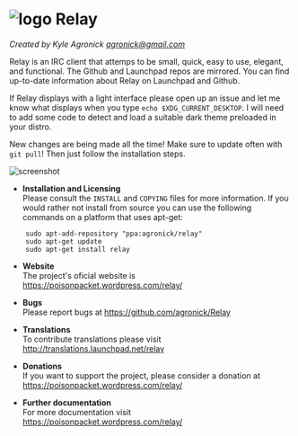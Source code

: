 # ![logo](https://cdn.rawgit.com/agronick/Relay/master/src/ui/relay.svg)  Relay 
*Created by Kyle Agronick <agronick@gmail.com>*

Relay is an IRC client that attemps to be small, quick, easy to use, elegant, and functional. 
The Github and Launchpad repos are mirrored. You can find up-to-date information about Relay on Launchpad and Github.

If Relay displays with a light interface please open up an issue and let me know what displays when you type
`echo $XDG_CURRENT_DESKTOP`. I will need to add some code to detect and load a suitable dark theme preloaded
in your distro.

New changes are being made all the time! Make sure to update often with `git pull`! Then just follow the installation steps.

![screenshot](http://bit.ly/1M6dYGZ)

* **Installation and Licensing**  
Please consult the `INSTALL` and `COPYING` files for more information.
If you would rather not install from source you can use the following
commands on a platform that uses apt-get:

```
    sudo apt-add-repository "ppa:agronick/relay"
    sudo apt-get update
    sudo apt-get install relay
```    

* **Website**  
The project's oficial website is https://poisonpacket.wordpress.com/relay/

* **Bugs**  
Please report bugs at https://github.com/agronick/Relay

* **Translations**  
To contribute translations please visit http://translations.launchpad.net/relay

* **Donations**  
If you want to support the project, please consider a donation at https://poisonpacket.wordpress.com/relay/

* **Further documentation**  
For more documentation visit https://poisonpacket.wordpress.com/relay/
